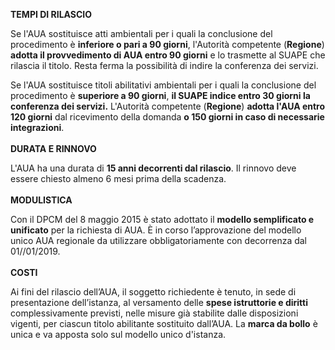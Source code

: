 **TEMPI DI RILASCIO**

Se l'AUA sostituisce atti ambientali per i quali la conclusione del procedimento è **inferiore o pari a 90 giorni**, l'Autorità competente (**Regione**) **adotta il provvedimento di AUA entro 90 giorni** e lo trasmette al SUAPE che rilascia il titolo. Resta ferma la possibilità di indire la conferenza dei servizi.

Se l'AUA sostituisce titoli abilitativi ambientali per i quali la conclusione del procedimento è **superiore a 90 giorni**, **il SUAPE indice entro 30 giorni la conferenza dei servizi.**
L'Autorità competente (**Regione**) **adotta l'AUA entro 120 giorni** dal ricevimento della domanda **o 150 giorni in caso di necessarie integrazioni**.
<br><br>
**DURATA E RINNOVO**

L'AUA ha una durata di **15 anni decorrenti dal rilascio**. Il rinnovo deve essere chiesto almeno 6 mesi prima della scadenza.
<br><br>
**MODULISTICA**

Con il DPCM del 8 maggio 2015 è stato adottato il **modello semplificato e unificato** per la richiesta di AUA. È in corso l’approvazione  del modello unico AUA regionale da utilizzare obbligatoriamente con decorrenza dal 01//01/2019.
<br><br>
**COSTI**

Ai fini del rilascio dell’AUA, il soggetto richiedente è tenuto, in sede di presentazione dell’istanza, al versamento delle **spese istruttorie e diritti** complessivamente previsti, nelle misure già stabilite dalle disposizioni vigenti, per ciascun titolo abilitante sostituito dall’AUA.
La **marca da bollo** è unica e va apposta solo sul modello unico d'istanza.
